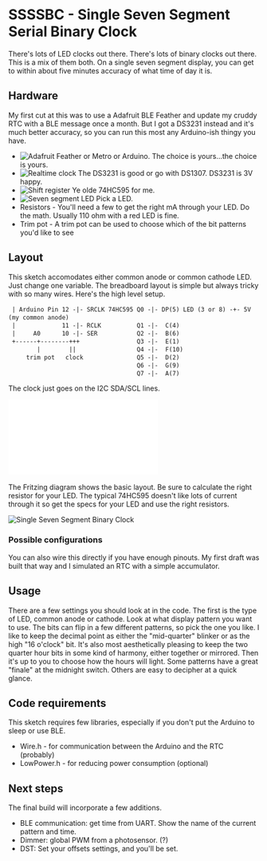# SSSSBC - Single Seven Segment Serial Binary Clock

There's lots of LED clocks out there. There's lots of binary clocks out there. This is a mix of them both. On a single seven
segment display, you can get to within about five minutes accuracy of what time of day it is.

## Hardware

My first cut at this was to use a Adafruit BLE Feather and update my cruddy RTC with a BLE message once a month. But I got
a DS3231 instead and it's much better accuracy, so you can run this most any Arduino-ish thingy you have.

   - ![Adafruit](https://www.adafruit.com/product/2829) Feather or Metro or Arduino. The choice is yours...the choice is yours.
   - ![Realtime clock](https://www.adafruit.com/product/3028) The DS3231 is good or go with DS1307. DS3231 is 3V happy.
   - ![Shift register](https://www.digikey.com/en/products/filter/logic-shift-registers/712) Ye olde 74HC595 for me.
   - ![Seven segment LED](https://www.digikey.com/en/products/filter/display-modules-led-character-and-numeric) Pick a LED.
   - Resistors - You'll need a few to get the right mA through your LED. Do the math. Usually 110 ohm with a red LED is fine.
   - Trim pot - A trim pot can be used to choose which of the bit patterns you'd like to see

## Layout

This sketch accomodates either common anode or common cathode LED. Just change one variable. The breadboard layout is simple
but always tricky with so many wires. Here's the high level setup.

```
 | Arduino Pin 12 -|- SRCLK 74HC595 Q0 -|- DP(5) LED (3 or 8) -+- 5V (my common anode)  
 |             11 -|- RCLK          Q1 -|-  C(4)  
 |     A0      10 -|- SER           Q2 -|-  B(6)  
 +------+--------+++                Q3 -|-  E(1)  
        |        ||                 Q4 -|-  F(10)  
     trim pot   clock               Q5 -|-  D(2)  
                                    Q6 -|-  G(9)  
                                    Q7 -|-  A(7)  
```

The clock just goes on the I2C SDA/SCL lines.  

![Block diagram](ssssbc1.pdf)

The Fritzing diagram shows the basic layout. Be sure to calculate the right resistor for your LED. The typical 74HC595 doesn't
like lots of current through it so get the specs for your LED and use the right resistors.

<img src="ssssbc1.gif" alt="Single Seven Segment Binary Clock" width=512 />

### Possible configurations

You can also wire this directly if you have enough pinouts. My first draft was built that way and I simulated an RTC with a simple
accumulator.

## Usage

There are a few settings you should look at in the code. The first is the type of LED, common anode or cathode. Look at what
display pattern you want to use. The bits can flip in a few different patterns, so pick the one you like. I like to keep the
decimal point as either the "mid-quarter" blinker or as the high "16 o'clock" bit. It's also most aesthetically pleasing to
keep the two quarter hour bits in some kind of harmony, either together or mirrored. Then it's up to you to choose how the
hours will light. Some patterns have a great "finale" at the midnight switch. Others are easy to decipher at a quick glance.

## Code requirements

This sketch requires few libraries, especially if you don't put the Arduino to sleep or use BLE.

   - Wire.h - for communication between the Arduino and the RTC (probably)
   - LowPower.h - for reducing power consumption (optional)

## Next steps

The final build will incorporate a few additions.

   - BLE communication: get time from UART. Show the name of the current pattern and time.
   - Dimmer: global PWM from a photosensor. (?)
   - DST: Set your offsets settings, and you'll be set.
